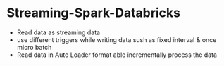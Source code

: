 # Streaming-Spark-Databricks
- Read data as streaming data
- use different triggers while writing data sush as fixed interval & once micro batch
- Read data in Auto Loader format able incrementally process the data
